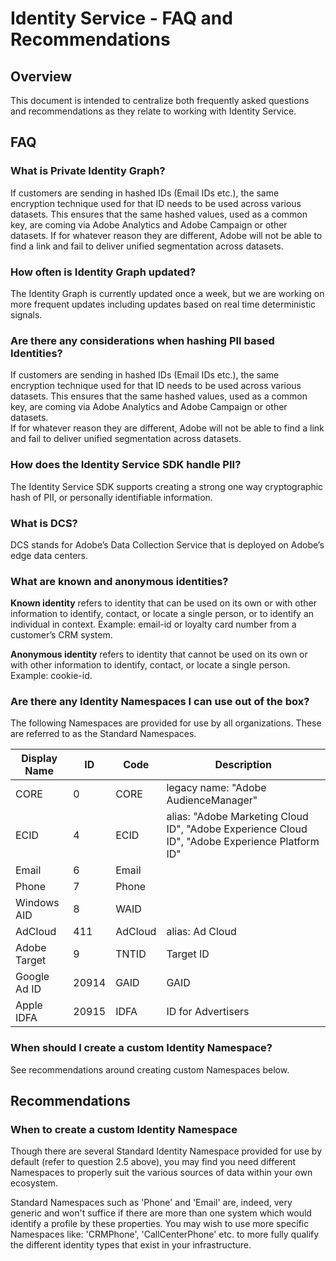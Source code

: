 # Identity Service - FAQ and Recommendations
<!-- NO CHANGE CHANGE FOR PR FOR USE IN 9/13 REVIEW SESSION -->

## Overview

This document is intended to centralize both frequently asked questions and recommendations as they relate to working with Identity Service. 

## FAQ

### What is Private Identity Graph?

If customers are sending in hashed IDs (Email IDs etc.), the same encryption technique used for that ID needs to be used across various datasets.
This ensures that the same hashed values, used as a common key, are coming via Adobe Analytics and Adobe Campaign or other datasets.
If for whatever reason they are different, Adobe will not be able to find a link and fail to deliver unified segmentation across datasets.


### How often is Identity Graph updated?

The Identity Graph is currently updated once a week, but we are working on more frequent updates including updates based on real time deterministic signals. 

### Are there any considerations when hashing PII based Identities?

If customers are sending in hashed IDs (Email IDs etc.), the same encryption technique used for that ID needs to be used across various datasets. 
This ensures that the same hashed values, used as a common key, are coming via Adobe Analytics and Adobe Campaign or other datasets.  
If for whatever reason they are different, Adobe will not be able to find a link and fail to deliver unified segmentation across datasets.

### How does the Identity Service SDK handle PII?

The Identity Service SDK supports creating a strong one way cryptographic hash of PII, or personally identifiable information.

### What is DCS?

DCS stands for Adobe’s Data Collection Service that is deployed on Adobe’s edge data centers.

### What are known and anonymous identities?

__Known identity__ refers to identity that can be used on its own or with other information to identify, contact, or locate a single person, or to identify an individual in context. Example: email-id or loyalty card number from a customer’s CRM system.

__Anonymous identity__ refers to identity that cannot be used on its own or with other information to identify, contact, or locate a single person. Example: cookie-id.

### Are there any Identity Namespaces I can use out of the box?

The following Namespaces are provided for use by all organizations. These are referred to as the Standard Namespaces.

|Display Name|ID|Code|Description|
|------------|---|---|-----------|
|CORE|0|CORE|legacy name: "Adobe AudienceManager"|
|ECID|4|ECID|alias: "Adobe Marketing Cloud ID", "Adobe Experience Cloud ID", "Adobe Experience Platform ID"|
|Email|6|Email||
|Phone|7|Phone||
|Windows AID|8|WAID||
|AdCloud|411|AdCloud|alias: Ad Cloud|
|Adobe Target|9|TNTID|Target ID|
|Google Ad ID|20914|GAID|GAID|
|Apple IDFA|20915|IDFA|ID for Advertisers|

### When should I create a custom Identity Namespace?

See recommendations around creating custom Namespaces below.

## Recommendations

### When to create a custom Identity Namespace

Though there are several Standard Identity Namespace provided for use by default (refer to question 2.5 above), you may find you need different Namespaces to properly suit the various sources of data within your own ecosystem. 

Standard Namespaces such as 'Phone' and 'Email' are, indeed, very generic and won't suffice if there are more than one system which would identify a profile by these properties. You may wish to use more specific Namespaces like: 'CRMPhone', 'CallCenterPhone' etc. to more fully qualify the different identity types that exist in your infrastructure.